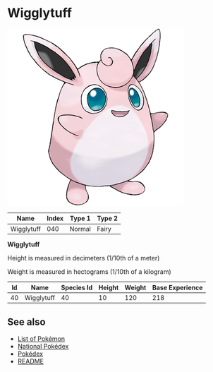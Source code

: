 # Wigglytuff


![Wigglytuff](images/040.png)

| **Name** | **Index** | **Type 1** | **Type 2** |
|----|----|----|----|
| Wigglytuff | 040 | Normal | Fairy  |

**Wigglytuff** 


Height is measured in decimeters (1/10th of a meter)

Weight is measured in hectograms (1/10th of a kilogram)

| **Id** | **Name** | **Species Id** | **Height** | **Weight** | **Base Experience** |
|--------|----------|----------------|------------|------------|---------------------|
| 40 | Wigglytuff | 40 | 10 | 120 | 218 |


## See also

- [List of Pokémon](../pokemon.md)
- [National Pokédex](../national_pokedex.md)
- [Pokédex](../pokedex.md)
- [README](../README.md)
